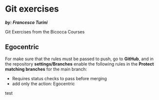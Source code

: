 # Git exercises
***by: Francesco Turini***

Git Exercises from the Bicocca Courses

## Egocentric
For make sure that the rules must be passed to push, go to **GitHub**, and in the repository **settings/Branches** enable the following rules in the **Protect matching branches** for the main branch:
- Requires status checks to pass before merging
- add only the action: Egocentric

test
